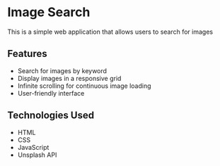 # Image Search

This is a simple web application that allows users to search for images

## Features

- Search for images by keyword
- Display images in a responsive grid
- Infinite scrolling for continuous image loading
- User-friendly interface

## Technologies Used

- HTML
- CSS
- JavaScript
- Unsplash API